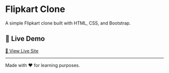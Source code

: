 # Flipkart Clone

A simple Flipkart clone built with HTML, CSS, and Bootstrap.

## 🚀 Live Demo

[🔗 View Live Site](https://incredible-haupia-8198d2.netlify.app/)

---

Made with ❤️ for learning purposes.
